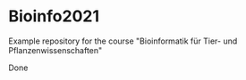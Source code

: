 # Bioinfo2021
Example repository for the course "Bioinformatik für Tier- und Pflanzenwissenschaften" 

Done

